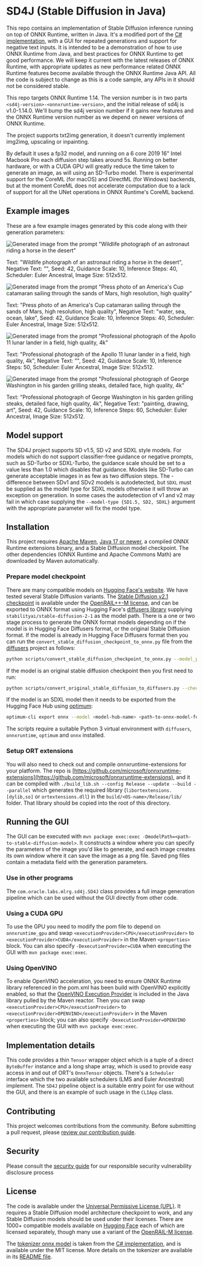 # SD4J (Stable Diffusion in Java)

This repo contains an implementation of Stable Diffusion inference running on top of ONNX Runtime,
written in Java. It's a modified port of the [C# implementation](https://github.com/cassiebreviu/StableDiffusion/),
with a GUI for repeated generations and support for negative text inputs. It is intended to be a
demonstration of how to use ONNX Runtime from Java, and best practices for ONNX Runtime to get good performance.
We will keep it current with the latest releases of ONNX Runtime, with appropriate updates as new performance
related ONNX Runtime features become available through the ONNX Runtime Java API. All the code is subject to change as
this is a code sample, any APIs in it should not be considered stable.

This repo targets ONNX Runtime 1.14. The version number is in two parts `<sd4j-version>-<onnxruntime-version>`, and the
initial release of sd4j is v1.0-1.14.0. We'll bump the sd4j version number if it gains new features and the ONNX Runtime
version number as we depend on newer versions of ONNX Runtime.

The project supports txt2img generation, it doesn't currently implement img2img, upscaling or inpainting.

By default it uses a fp32 model, and running on a 6 core 2019 16" Intel Macbook Pro each diffusion step takes around 5s. 
Running on better hardware, or with a CUDA GPU will greatly reduce the time taken to generate an image, as will using an
SD-Turbo model. There is experimental support for the CoreML (for macOS) and DirectML (for Windows) backends, but at the
moment CoreML does not accelerate computation due to a lack of support for all the UNet operations in ONNX Runtime's 
CoreML backend.

## Example images

These are a few example images generated by this code along with their generation parameters:

![Generated image from the prompt "Wildlife photograph of an astronaut riding a horse in the desert"](images/astronaut-horse.png "Wildlife photograph of an astronaut riding a horse in the desert")

Text: "Wildlife photograph of an astronaut riding a horse in the desert", Negative Text: "", Seed: 42, Guidance Scale: 10, Inference Steps: 40, Scheduler: Euler Ancestral, Image Size: 512x512.

![Generated image from the prompt "Press photo of an America's Cup catamaran sailing through the sands of Mars, high resolution, high quality"](images/boat-mars.png "Press photo of an America's Cup catamaran sailing through the sands of Mars")

Text: "Press photo of an America's Cup catamaran sailing through the sands of Mars, high resolution, high quality", Negative Text: "water, sea, ocean, lake", Seed: 42, Guidance Scale: 10, Inference Steps: 40, Scheduler: Euler Ancestral, Image Size: 512x512.

![Generated image from the prompt "Professional photograph of the Apollo 11 lunar lander in a field, high quality, 4k"](images/lunar-lander.png "Professional photograph of the Apollo 11 lunar lander in a field, high quality, 4k")

Text: "Professional photograph of the Apollo 11 lunar lander in a field, high quality, 4k", Negative Text: "", Seed: 42, Guidance Scale: 10, Inference Steps: 50, Scheduler: Euler Ancestral, Image Size: 512x512.

![Generated image from the prompt "Professional photograph of George Washington in his garden grilling steaks, detailed face, high quality, 4k"](images/washington-steak.png "Professional photograph of George Washington in his garden grilling steaks, detailed face, high quality, 4k")

Text: "Professional photograph of George Washington in his garden grilling steaks, detailed face, high quality, 4k", Negative Text: "painting, drawing, art", Seed: 42, Guidance Scale: 10, Inference Steps: 60, Scheduler: Euler Ancestral, Image Size: 512x512.

## Model support

The SD4J project supports SD v1.5, SD v2 and SDXL style models. For models which do not support classifier-free guidance
or negative prompts, such as SD-Turbo or SDXL-Turbo, the guidance scale should be set to a value less than 1.0 which
disables that guidance. Models like SD-Turbo can generate acceptable images in as few as two diffusion steps. The 
-difference between SDv1 and SDv2 models is autodetected, but `SDXL` must be supplied as the model type for SDXL models
otherwise it will throw an exception on generation. In some cases the autodetection of v1 and v2 may fail in which case
supplying the `--model-type {SD1.5, SD2, SDXL}` argument with the appropriate parameter will fix the model type.

## Installation

This project requires [Apache Maven](https://maven.apache.org), [Java 17 or newer](https://www.oracle.com/java/technologies/downloads/),
a compiled ONNX Runtime extensions binary, and a Stable Diffusion model checkpoint.
The other dependencies (ONNX Runtime and Apache Commons Math) are downloaded by Maven automatically.

### Prepare model checkpoint

There are many compatible models on [Hugging Face's website](https://huggingface.co). We have tested several Stable Diffusion variants.
The [Stable Diffusion v2.1 checkpoint](https://huggingface.co/stabilityai/stable-diffusion-2-1) is available under the [OpenRAIL++-M license](https://huggingface.co/stabilityai/stable-diffusion-2/blob/main/LICENSE-MODEL), and can be exported
to ONNX format using Hugging Face's [diffusers library](https:://github.com/huggingface/diffusers) supplying `stabilityai/stable-diffusion-2-1` as the model path.
There is a one or two stage process to generate the ONNX format models depending on if the model is in Hugging Face Diffusers format, or the original Stable Diffusion format.
If the model is already in Hugging Face Diffusers format then you can run the `convert_stable_diffusion_checkpoint_to_onnx.py` file from the 
[diffusers](https://github.com/huggingface/diffusers) project as follows:
```bash
python scripts/convert_stable_diffusion_checkpoint_to_onnx.py --model_path <path-on-disk-or-model-hub-name> --output_path <path-to-onnx-model-folder>
```
If the model is an original stable diffusion checkpoint then you first need to run:
```bash
python scripts/convert_original_stable_diffusion_to_diffusers.py --checkpoint_path <path-on-disk-to-checkpoint> --scheduler_type lms --dump_path <path-on-disk-to-diffusers-output>
```
If the model is an SDXL model then it needs to be exported from the Hugging Face Hub 
using [optimum](https://github.com/huggingface/optimum):
```bash
optimum-cli export onnx --model <model-hub-name> <path-to-onnx-model-folder>
```
The scripts require a suitable Python 3 virtual environment with `diffusers`, `onnxruntime`, `optimum` and `onnx` 
installed.

### Setup ORT extensions

You will also need to check out and compile onnxruntime-extensions for your platform. The repo is [https://github.com/microsoft/onnxruntime-extensions](https://github.com/microsoft/onnxruntime-extensions),
and it can be compiled with `./build_lib.sh --config Release --update --build --parallel` which generates the required library (`libortextensions.[dylib,so]` or `ortextensions.dll`) in the
`build/<OS-name>/Release/lib/` folder. That library should be copied into the root of this directory.

## Running the GUI

The GUI can be executed with `mvn package exec:exec -DmodelPath=<path-to-stable-diffusion-model>`. It constructs a
window where you can specify the parameters of the image you'd like to generate, and each image creates its own window
where it can save the image as a png file. Saved png files contain a metadata field with the generation parameters.

### Use in other programs

The `com.oracle.labs.mlrg.sd4j.SD4J` class provides a full image generation pipeline which can be used without the GUI
directly from other code.

### Using a CUDA GPU

To use the GPU you need to modify the pom file to depend on `onnxruntime_gpu` and swap `<executionProvider>CPU</executionProvider>` to
`<executionProvider>CUDA</executionProvider>` in the Maven `<properties>` block.
You can also specify `-DexecutionProvider=CUDA` when executing the GUI with `mvn package exec:exec`.

### Using OpenVINO

To enable OpenVINO acceleration, you need to ensure ONNX Runtime library referenced in the pom.xml has been build with OpenVINO explicitly enabled, so that the [OpenVINO Execution Provider](https://onnxruntime.ai/docs/build/eps.html) is included in the Java library pulled by the Maven reactor.
Then you can swap `<executionProvider>CPU</executionProvider>` to
`<executionProvider>OPENVINO</executionProvider>` in the Maven `<properties>` block; you can also specify `-DexecutionProvider=OPENVINO` when executing the GUI with `mvn package exec:exec`.

## Implementation details

This code provides a thin `Tensor` wrapper object which is a tuple of a direct `ByteBuffer` instance and a long shape
array, which is used to provide easy access in and out of ORT's `OnnxTensor` objects. There's a `Scheduler` interface 
which the two available schedulers (LMS and Euler Ancestral) implement. The `SD4J` pipeline object is a suitable entry
point for use without the GUI, and there is an example of such usage in the `CLIApp` class.

## Contributing

This project welcomes contributions from the community. Before submitting a pull request, please [review our contribution guide](./CONTRIBUTING.md).

## Security

Please consult the [security guide](./SECURITY.md) for our responsible security vulnerability disclosure process

## License

The code is available under the [Universal Permissive License (UPL)](https://oss.oracle.com/licenses/upl/). It requires
a Stable Diffusion model architecture checkpoint to work, and any Stable Diffusion models should be used under their
licenses. There are 1000+ compatible models available
on [Hugging Face](https://huggingface.co/models?other=stable-diffusion) each of which are licensed separately, though many use a variant of
the [OpenRAIL-M license](https://github.com/CompVis/stable-diffusion/blob/main/LICENSE).

The [tokenizer onnx model](text_tokenizer/custom_op_cliptok.onnx) is taken from the 
[C# implementation](https://github.com/cassiebreviu/StableDiffusion/), and is available under the MIT license. More 
details on the tokenizer are available in its [README file](text_tokenizer/README.md).
